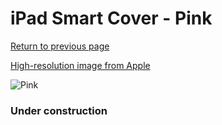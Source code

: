 # iPad Smart Cover - Pink

[Return to previous page](/ipad_2)

[High-resolution image from Apple](https://store.storeimages.cdn-apple.com/8756/as-images.apple.com/is/MC941?wid=4500&hei=4500&fmt=png)

<div style="width: 384px"><img src="/everysource/MC941.png" alt="Pink"></div>

### Under construction
